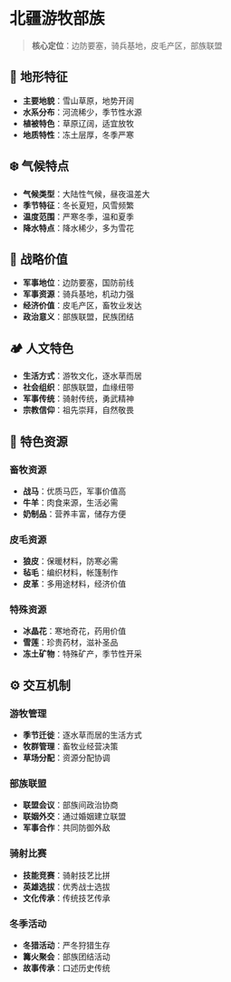 # 北疆游牧部族

> **核心定位**：边防要塞，骑兵基地，皮毛产区，部族联盟

## 🐎 地形特征
- **主要地貌**：雪山草原，地势开阔
- **水系分布**：河流稀少，季节性水源
- **植被特色**：草原辽阔，适宜放牧
- **地质特性**：冻土层厚，冬季严寒

## ❄️ 气候特点
- **气候类型**：大陆性气候，昼夜温差大
- **季节特征**：冬长夏短，风雪频繁
- **温度范围**：严寒冬季，温和夏季
- **降水特点**：降水稀少，多为雪花

## 🏰 战略价值
- **军事地位**：边防要塞，国防前线
- **军事资源**：骑兵基地，机动力强
- **经济价值**：皮毛产区，畜牧业发达
- **政治意义**：部族联盟，民族团结

## 🏕️ 人文特色
- **生活方式**：游牧文化，逐水草而居
- **社会组织**：部族联盟，血缘纽带
- **军事传统**：骑射传统，勇武精神
- **宗教信仰**：祖先崇拜，自然敬畏

## 🐄 特色资源
### 畜牧资源
- **战马**：优质马匹，军事价值高
- **牛羊**：肉食来源，生活必需
- **奶制品**：营养丰富，储存方便

### 皮毛资源
- **狼皮**：保暖材料，防寒必需
- **毡毛**：编织材料，帐篷制作
- **皮革**：多用途材料，经济价值

### 特殊资源
- **冰晶花**：寒地奇花，药用价值
- **雪莲**：珍贵药材，滋补圣品
- **冻土矿物**：特殊矿产，季节性开采

## ⚙️ 交互机制
### 游牧管理
- **季节迁徙**：逐水草而居的生活方式
- **牧群管理**：畜牧业经营决策
- **草场分配**：资源分配协调

### 部族联盟
- **联盟会议**：部族间政治协商
- **联姻外交**：通过婚姻建立联盟
- **军事合作**：共同防御外敌

### 骑射比赛
- **技能竞赛**：骑射技艺比拼
- **英雄选拔**：优秀战士选拔
- **文化传承**：传统技艺传承

### 冬季活动
- **冬猎活动**：严冬狩猎生存
- **篝火聚会**：部族团结活动
- **故事传承**：口述历史传统